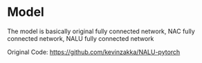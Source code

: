 # Model

The model is basically original fully connected network, NAC fully connected network, NALU fully connected network

Original Code: https://github.com/kevinzakka/NALU-pytorch
